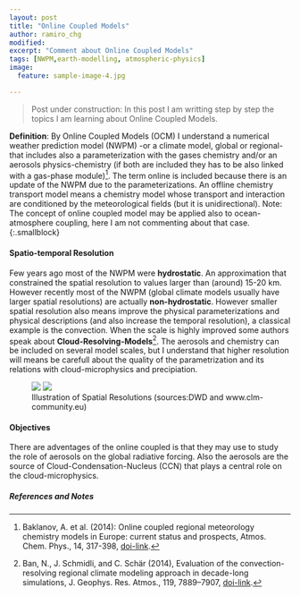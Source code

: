 ```yaml
---
layout: post
title: "Online Coupled Models"
author: ramiro_chg
modified:
excerpt: "Comment about Online Coupled Models"
tags: [NWPM,earth-modelling, atmospheric-physics]
image:
  feature: sample-image-4.jpg

---
```


> Post under construction: In this post I am writting step by step the topics I am learning about Online Coupled Models. 


**Definition**: By Online Coupled Models (OCM) I understand a numerical weather prediction model (NWPM) -or a climate model, global or regional- that includes also a parameterization with the gases chemistry and/or an aerosols physics-chemistry (if both are included they has to be also linked with a gas-phase module)[^1]. The term online is included because there is an update of the NWPM due to the parameterizations. An offline chemistry transport model means a chemistry model whose transport and interaction are conditioned by the meteorological fields (but it is unidirectional). Note: The concept of online coupled model may be applied also to ocean-atmosphere coupling, here I am not commenting about that case.
{:.smallblock}

[^1]: Baklanov, A. et al. (2014): Online coupled regional meteorology chemistry models in Europe: current status and prospects, Atmos. Chem. Phys., 14, 317-398, [doi-link](http://dx.doi.org/10.5194/acp-14-317-2014).
[^2]: Ban, N., J. Schmidli, and C. Schär (2014), Evaluation of the convection-resolving regional climate modeling approach in decade-long simulations, J. Geophys. Res. Atmos., 119, 7889–7907, [doi-link](http://dx.doi.org/10.1002/2014JD021478).

#### Spatio-temporal Resolution

Few years ago most of the NWPM were **hydrostatic**. An approximation that constrained the spatial resolution to values larger than (around) 15-20 km. However recently most of the NWPM (global climate models usually have larger spatial resolutions) are actually **non-hydrostatic**. However smaller spatial resolution also means improve the physical parameterizations and physical descriptions (and also increase the temporal resolution), a classical example is the convection. When the scale is highly improved some authors speak about **Cloud-Resolving-Models**[^2]. The aerosols and chemistry can be included on several model scales, but I understand that higher resolution will means be carefull about the quality of the parametrization and its relations with cloud-microphysics and precipiation.  

<figure class="half">
<a
href="http://www.dwd.de/bvbw/generator/DWDWWW/Content/Oeffentlichkeit/FE/Bilder/ASFU__NM__Phys__Par__skalentrennung__en__580,property=default.jpg"><img src="http://www.dwd.de/bvbw/generator/DWDWWW/Content/Oeffentlichkeit/FE/Bilder/ASFU__NM__Phys__Par__skalentrennung__en__580,property=default.jpg"></a>
<a
href="http://www.clm-community.eu/images/13_Picture1_1403507274.jpg"><img src="http://www.clm-community.eu/images/13_Picture1_1403507274.jpg"></a>
	<figcaption><a title="Illustration of Spatial Resolutions">Illustration of Spatial Resolutions (sources:DWD and www.clm-community.eu)</a></figcaption>
</figure>

#### Objectives

There are adventages of the online coupled is that they may use to study the role of aerosols on the global radiative forcing. Also the aerosols are the source of Cloud-Condensation-Nucleus (CCN) that plays a central role on the cloud-microphysics. 


##### References and Notes

